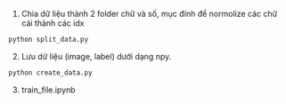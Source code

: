 1. Chia dữ liệu thành 2 folder chữ và số, mục đính để normolize các chữ cái thành các idx
```bash
python split_data.py
```
2. Lưu dữ liệu (image, label) dưới dạng npy.
```bash
python create_data.py 
```
3. train_file.ipynb